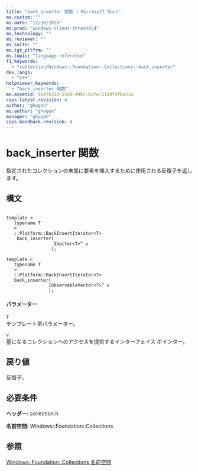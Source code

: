 ```yaml
---
title: "back_inserter 関数 | Microsoft Docs"
ms.custom: ""
ms.date: "12/30/2016"
ms.prod: "windows-client-threshold"
ms.technology: ""
ms.reviewer: ""
ms.suite: ""
ms.tgt_pltfrm: ""
ms.topic: "language-reference"
f1_keywords: 
  - "collection/Windows::Foundation::Collections::back_inserter"
dev_langs: 
  - "C++"
helpviewer_keywords: 
  - "back_inserter 関数"
ms.assetid: 91476338-5548-44b7-bc7e-2150f4fbe31a
caps.latest.revision: 4
author: "ghogen"
ms.author: "ghogen"
manager: "ghogen"
caps.handback.revision: 4
---
```

# back_inserter 関数
指定されたコレクションの末尾に要素を挿入するために使用される反復子を返します。  
  
## 構文  
  
```  
  
template <  
   typename T  
   >  
   ::Platform::BackInsertIterator<T>   
    back_inserter(  
                  IVector<T>^ v  
                 );  
  
template <  
   typename T  
   >  
   ::Platform::BackInsertIterator<T>   
   back_inserter(  
                IObservableVector<T>^ v  
                );  
```  
  
#### パラメーター  
 `T`  
 テンプレート型パラメーター。  
  
 `v`  
 基になるコレクションへのアクセスを提供するインターフェイス ポインター。  
  
## 戻り値  
 反復子。  
  
## 必要条件  
 **ヘッダー:** collection.h  
  
 **名前空間:** Windows::Foundation::Collections  
  
## 参照  
 [Windows::Foundation::Collections 名前空間](../cppcx/windows-foundation-collections-namespace-c-cx.md)